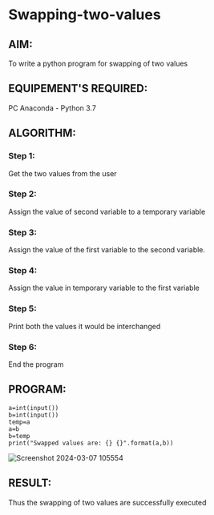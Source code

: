 # Swapping-two-values
## AIM:
To write a python program for swapping of two values
## EQUIPEMENT'S REQUIRED: 
PC
Anaconda - Python 3.7
## ALGORITHM: 
### Step 1:
Get the two values from the user
### Step 2: 
Assign the value of second variable to a temporary variable 
### Step 3: 
Assign the value of the first variable to the second variable.
### Step 4:  
Assign the value in temporary variable to the first variable
### Step 5: 
Print both the values it would be interchanged
### Step 6: 
End the program
## PROGRAM:
```
a=int(input())
b=int(input())
temp=a
a=b
b=temp
print("Swapped values are: {} {}".format(a,b))

```

![Screenshot 2024-03-07 105554](https://github.com/mithra916/Swapping-two-values/assets/149986612/e56697f6-fff2-4c02-ae7f-912c51c7ea8f)

## RESULT:
Thus the swapping of two values are successfully executed



